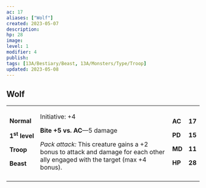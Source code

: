 ```yaml
---
ac: 17
aliases: ["Wolf"]
created: 2023-05-07
description: 
hp: 28
image: 
level: 1 
modifier: 4
publish: 
tags: [13A/Bestiary/Beast, 13A/Monsters/Type/Troop]
updated: 2023-05-08
---
```


## Wolf

<table>
<colgroup>
<col style="width: 16%" />
<col style="width: 72%" />
<col style="width: 5%" />
<col style="width: 5%" />
</colgroup>
<tbody>
<tr class="odd">
<td><p><strong>Normal</strong></p>
<p><strong>1<sup>st</sup> level</strong></p>
<p><strong>Troop</strong></p>
<p><strong>Beast</strong></p></td>
<td><p>Initiative: +4</p>
<p><strong>Bite +5 vs. AC</strong>—5 damage</p>
<p><em>Pack attack:</em> This creature gains a +2 bonus to attack and
damage for each other ally engaged with the target (max +4
bonus).</p></td>
<td><p><strong>AC</strong></p>
<p><strong>PD</strong></p>
<p><strong>MD</strong></p>
<p><strong>HP</strong></p></td>
<td><p><strong>17</strong></p>
<p><strong>15</strong></p>
<p><strong>11</strong></p>
<p><strong>28</strong></p></td>
</tr>
<tr class="even">
<td></td>
<td></td>
<td></td>
<td></td>
</tr>
</tbody>
</table>
